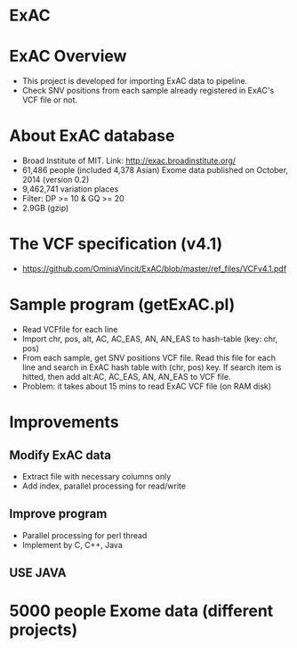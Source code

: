 ExAC
=========

# ExAC Overview

* This project is developed for importing ExAC data to pipeline.
* Check SNV positions from each sample already registered in ExAC's VCF file or not. 

# About ExAC database

* Broad Institute of MIT. Link: http://exac.broadinstitute.org/
* 61,486 people (included 4,378 Asian) Exome data published on October, 2014 (version 0.2)
* 9,462,741 variation places
* Filter: DP >= 10 & GQ >= 20
* 2.9GB (gzip)

# The VCF specification (v4.1)

* https://github.com/OminiaVincit/ExAC/blob/master/ref_files/VCFv4.1.pdf

# Sample program (getExAC.pl)

* Read VCFfile for each line
* Import chr, pos, alt, AC, AC_EAS, AN, AN_EAS to hash-table (key: chr, pos)
* From each sample, get SNV positions VCF file. Read this file for each line and search in ExAC hash table with (chr, pos) key. If search item is hitted, then add alt:AC, AC_EAS, AN, AN_EAS to VCF file.
* Problem: it takes about 15 mins to read ExAC VCF file (on RAM disk)

# Improvements

## Modify ExAC data
* Extract file with necessary columns only
* Add index, parallel processing for read/write

## Improve program
* Parallel processing for perl thread
* Implement by C, C++, Java

## USE JAVA 

# 5000 people Exome data (different projects)


